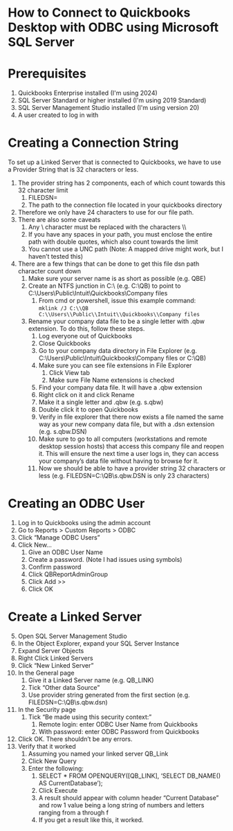 How to Connect to Quickbooks Desktop with ODBC using Microsoft SQL Server
=========================================================================

# Prerequisites

1. Quickbooks Enterprise installed (I'm using 2024\)  
2. SQL Server Standard or higher installed (I'm using 2019 Standard)  
3. SQL Server Management Studio installed (I'm using version 20\)  
4. A user created to log in with

# Creating a Connection String

To set up a Linked Server that is connected to Quickbooks, we have to use a Provider String that is 32 characters or less. 

1. The provider string has 2 components, each of which count towards this 32 character limit  
   1. FILEDSN=  
   2. The path to the connection file located in your quickbooks directory  
2. Therefore we only have 24 characters to use for our file path.  
3. There are also some caveats  
   1. Any \\ character must be replaced with the characters \\\\  
   2. If you have any spaces in your path, you must enclose the entire path with double quotes, which also count towards the limit  
   3. You cannot use a UNC path (Note: A mapped drive might work, but I haven’t tested this)  
4. There are a few things that can be done to get this file dsn path character count down  
   1. Make sure your server name is as short as possible (e.g. QBE)  
   2. Create an NTFS junction in C:\\ (e.g. C:\\QB) to point to C:\\Users\\Public\\Intuit\\Quickbooks\\Company files  
      1. From cmd or powershell, issue this example command:  
         ```mklink /J C:\\QB C:\\Users\\Public\\Intuit\\Quickbooks\\Company files``` 
   3. Rename your company data file to be a single letter with .qbw extension. To do this, follow these steps.  
      1. Log everyone out of Quickbooks  
      2. Close Quickbooks  
      3. Go to your company data directory in File Explorer (e.g. C:\\Users\\Public\\Intuit\\Quickbooks\\Company files or C:\\QB)  
      4. Make sure you can see file extensions in File Explorer  
         1. Click View tab  
         2. Make sure File Name extensions is checked  
      5. Find your company data file. It will have a .qbw extension  
      6. Right click on it and click Rename  
      7. Make it a single letter and .qbw (e.g. s.qbw)  
      8. Double click it to open Quickbooks  
      9. Verify in file explorer that there now exists a file named the same way as your new company data file, but with a .dsn extension (e.g. s.qbw.DSN)  
      10. Make sure to go to all computers (workstations and remote desktop session hosts) that access this company file and reopen it. This will ensure the next time a user logs in, they can access your company’s data file without having to browse for it.  
      11. Now we should be able to have a provider string 32 characters or less (e.g. FILEDSN=C:\\QB\\s.qbw.DSN is only 23 characters)

# Creating an ODBC User

1. Log in to Quickbooks using the admin account  
2. Go to Reports \> Custom Reports \> ODBC  
3. Click “Manage ODBC Users”  
4. Click New…  
   1. Give an ODBC User Name  
   2. Create a password. (Note I had issues using symbols)  
   3. Confirm password  
   4. Click QBReportAdminGroup  
   5. Click Add \>\>  
   6. Click OK

# Create a Linked Server

5. Open SQL Server Management Studio  
6. In the Object Explorer, expand your SQL Server Instance  
7. Expand Server Objects  
8. Right Click Linked Servers  
9. Click “New Linked Server”  
10. In the General page  
    1. Give it a Linked Server name (e.g. QB\_LINK)  
    2. Tick “Other data Source”  
    3. Use provider string generated from the first section (e.g. FILEDSN=C:\\QB\\s.qbw.dsn)  
11. In the Security page  
    1. Tick “Be made using this security context:”  
       1. Remote login: enter ODBC User Name from Quickbooks  
       2. With password: enter ODBC Password from Quickbooks  
12. Click OK. There shouldn’t be any errors.  
13. Verify that it worked  
    1. Assuming you named your linked server QB\_Link  
    2. Click New Query  
    3. Enter the following:  
       1. SELECT \* FROM OPENQUERY(\[QB\_LINK\], ‘SELECT DB\_NAME() AS CurrentDatabase’);  
       2. Click Execute  
       3. A result should appear with column header “Current Database” and row 1 value being a long string of numbers and letters ranging from a through f  
       4. If you get a result like this, it worked.
